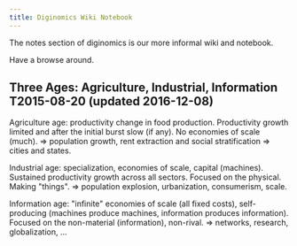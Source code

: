 ```yaml
---
title: Diginomics Wiki Notebook
---
```


The notes section of diginomics is our more informal wiki and notebook.

Have a browse around.



## Three Ages: Agriculture, Industrial, Information T2015-08-20 (updated 2016-12-08)

Agriculture age: productivity change in food production. Productivity growth limited and after the initial burst slow (if any). No economies of scale (much). => population growth, rent extraction and social stratification => cities and states.

Industrial age: specialization, economies of scale, capital (machines). Sustained productivity growth across all sectors. Focused on the physical. Making "things". => population explosion, urbanization, consumerism, scale.

Information age: "infinite" economies of scale (all fixed costs), self-producing (machines produce machines, information produces information). Focused on the non-material (information), non-rival. => networks, research, globalization, ...